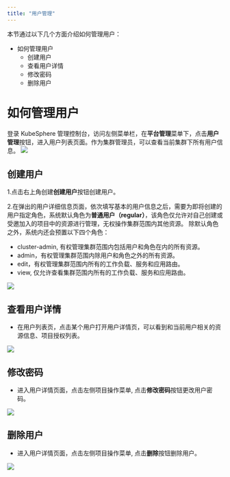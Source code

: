 ```yaml
---
title: "用户管理"
---
```



本节通过以下几个方面介绍如何管理用户：

- 如何管理用户
  - 创建用户
  - 查看用户详情
  - 修改密码
  - 删除用户

# 如何管理用户
登录 KubeSphere 管理控制台，访问左侧菜单栏，在**平台管理**菜单下，点击**用户管理**按钮，进入用户列表页面。作为集群管理员，可以查看当前集群下所有用户信息。
![](/user_lists.png)

## 创建用户  

1.点击右上角创建**创建用户**按钮创建用户。

2.在弹出的用户详细信息页面，依次填写基本的用户信息之后，需要为即将创建的用户指定角色，系统默认角色为**普通用户（regular）**，该角色仅允许对自己创建或受邀加入的项目中的资源进行管理，无权操作集群范围内其他资源。
除默认角色之外，系统内还会预置以下四个角色：
- cluster-admin, 有权管理集群范围内包括用户和角色在内的所有资源。
- admin，有权管理集群范围内除用户和角色之外的所有资源。
- edit，有权管理集群范围内所有的工作负载、服务和应用路由。
- view, 仅允许查看集群范围内所有的工作负载、服务和应用路由。

![](/user_create.png) 

## 查看用户详情  
*  在用户列表页，点击某个用户打开用户详情页，可以看到和当前用户相关的资源信息、项目授权列表。

![](/user_details.png)
  
## 修改密码  
*  进入用户详情页面，点击左侧项目操作菜单, 点击**修改密码**按钮更改用户密码。

![](/user_change_pwd.png)  

## 删除用户  
*  进入用户详情页面，点击左侧项目操作菜单, 点击**删除**按钮删除用户。

![](/user_change_pwd.png)  